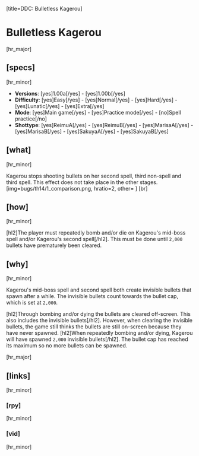 [title=DDC: Bulletless Kagerou]
# Bulletless Kagerou

[hr_major]
## [specs]
[hr_minor]

* **Versions**: [yes]1.00a[/yes] - [yes]1.00b[/yes]
* **Difficulty**: [yes]Easy[/yes] - [yes]Normal[/yes] - [yes]Hard[/yes] - [yes]Lunatic[/yes] - [yes]Extra[/yes]
* **Mode**: [yes]Main game[/yes] -  [yes]Practice mode[/yes] - [no]Spell practice[/no]
* **Shottype**: [yes]ReimuA[/yes] - [yes]ReimuB[/yes] - [yes]MarisaA[/yes] - [yes]MarisaB[/yes] - [yes]SakuyaA[/yes] - [yes]SakuyaB[/yes]

## [what]
[hr_minor]

Kagerou stops shooting bullets on her second spell, third non-spell and third spell. This effect does not take place in the other stages.
[img=bugs/th14/1_comparison.png, hratio=2, other= ] [br]

## [how]
[hr_minor]

[hl2]The player must repeatedly bomb and/or die on Kagerou's mid-boss spell and/or Kagerou's second spell[/hl2]. This must be done until ``2,000`` bullets have prematurely been cleared.

## [why]
[hr_minor]

Kagerou's mid-boss spell and second spell both create invisible bullets that spawn after a while. The invisible bullets count towards the bullet cap, which is set at ``2,000``. 

[hl2]Through bombing and/or dying the bullets are cleared off-screen. This also includes the invisible bullets[/hl2]. However, when clearing the invisible bullets, the game still thinks the bullets are still on-screen because they have never spawned. [hl2]When repeatedly bombing and/or dying, Kagerou will have spawned ``2,000`` invisible bullets[/hl2]. The bullet cap has reached its maximum so no more bullets can be spawned.

[hr_major]
## [links]
[hr_minor]
### [rpy]
[hr_minor]
### [vid]
[hr_minor]